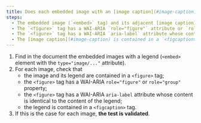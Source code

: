 ```yaml
---
title: Does each embedded image with an [image caption](#image-caption) (`<embed>` tag associated with an adjacent [image caption](#image-caption)), if necessary, meet these conditions?
steps:
  - The embedded image (`<embed>` tag) and its adjacent [image caption](#image-caption) are contained in a `<figure>` tag.
  - The `<figure>` tag has a WAI-ARIA `role="figure"` attribute or `role="group"`.
  - The `<figure>` tag has a WAI-ARIA `aria-label` attribute whose content is identical to the content of the [image caption](#image-caption).
  - The [image caption](#image-caption) is contained in a `<figcaption>` tag.
---
```


1. Find in the document the embedded images with a legend (`<embed>` element with the `type="image/..."` attribute).
2. For each image, check that
   - the image and its legend are contained in a `<figure>` tag;
   - the `<figure>` tag has a WAI-ARIA `role="figure"` or `role="group"` property;
   - the `<figure>` tag has a WAI-ARIA `aria-label` attribute whose content is identical to the content of the legend;
   - the legend is contained in a `<figcaption>` tag.
3. If this is the case for each image, **the test is validated**.

